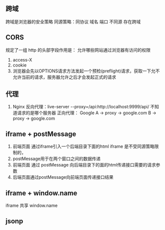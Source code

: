 ## 跨域
跨域是浏览器的安全策略
同源策略：同协议 域名 端口
不同源 存在跨域



## CORS
规定了一组 http 的头部字段作用是：
允许哪些网站通过浏览器有访问的权限
1. access-X
2. cookie
3. 浏览器会先以OPTIONS请求方法发起一个预检(preflight)请求，获取一下允不允许当前的请求，服务器允许之后才会发起正式的请求

## 代理
1. Nginx
   反向代理：live-server --proxy=/api:http://localhost:9999/api/
   不知道请求的是哪个服务器
   正向代理：
   Google
   A -> proxy -> google.com
   B -> proxy -> google.com

## iframe + postMessage
1. 前端页面 通过iframe引入一个后端目录下面的html
   iframe 是不受同源策略限制的，
2. postMessage用于在两个窗口之间的数据传递
3. 前端页面 通过 postMessage 向后端目录下的面的html传递接口需要的请求参数
4. 后端页面通过postMessage向前端页面传递接口结果

## iframe + window.name
iframe 共享 window.name

## jsonp
